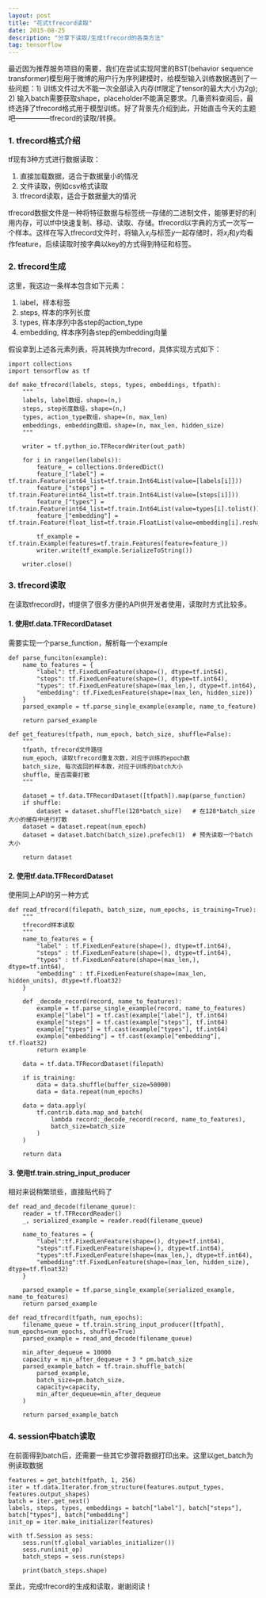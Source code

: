 ```yaml
---
layout: post
title: "花式tfrecord读取"
date: 2015-08-25 
description: "分享下读取/生成tfrecord的各类方法"
tag: tensorflow 
---  
```


最近因为推荐服务项目的需要，我们在尝试实现阿里的BST(behavior sequence transformer)模型用于微博的用户行为序列建模时，给模型输入训练数据遇到了一些问题：1) 训练文件过大不能一次全部读入内存(tf限定了tensor的最大大小为2g); 2) 输入batch需要获取shape，placeholder不能满足要求。几番资料查阅后，最终选择了tfrecord格式用于模型训练。好了背景先介绍到此，开始直击今天的主题吧—————tfrecord的读取/转换。

### 1. tfrecord格式介绍
tf现有3种方式进行数据读取：

1. 直接加载数据，适合于数据量小的情况
2. 文件读取，例如csv格式读取
3. tfrecord读取，适合于数据量大的情况

tfrecord数据文件是一种将特征数据与标签统一存储的二进制文件，能够更好的利用内存，可以tf中快速复制、移动、读取、存储。tfrecord以字典的方式一次写一个样本。这样在写入tfrecord文件时，将输入$x_i$与标签$y$一起存储时，将$x_i$和$y$均看作feature，后续读取时按字典以key的方式得到特征和标签。

### 2. tfrecord生成
这里，我这边一条样本包含如下元素：

1. label，样本标签
2. steps, 样本的序列长度
3. types, 样本序列中各step的action_type
4. embedding, 样本序列各step的embedding向量

假设拿到上述各元素列表，将其转换为tfrecord，具体实现方式如下：
```
import collections
import tensorflow as tf

def make_tfrecord(labels, steps, types, embeddings, tfpath):
    """
    labels, label数组，shape=(n,)
    steps, step长度数组，shape=(n,)
    types, action_type数组，shape=(n, max_len)
    embeddings, embedding数组，shape=(n, max_len, hidden_size)
    """

    writer = tf.python_io.TFRecordWriter(out_path)

    for i in range(len(labels)):
        feature_ = collections.OrderedDict()
        feature_["label"] = tf.train.Feature(int64_list=tf.train.Int64List(value=[labels[i]]))
        feature_["steps"] = tf.train.Feature(int64_list=tf.train.Int64List(value=[steps[i]]))
        feature_["types"] = tf.train.Feature(int64_list=tf.train.Int64List(value=types[i].tolist()))
        feature_["embedding"] = tf.train.Feature(float_list=tf.train.FloatList(value=embedding[i].reshape(-1).tolist()))

        tf_example = tf.train.Example(features=tf.train.Features(feature=feature_))
        writer.write(tf_example.SerializeToString())
    
    writer.close()
```

### 3. tfrecord读取
在读取tfrecord时，tf提供了很多方便的API供开发者使用，读取时方式比较多。
#### 1. 使用tf.data.TFRecordDataset
需要实现一个parse_function，解析每一个example
```
def parse_funciton(example):
    name_to_features = {
        "label": tf.FixedLenFeature(shape=(), dtype=tf.int64),
        "steps": tf.FixedLenFeature(shape=(), dtype=tf.int64),
        "types": tf.FixedLenFeature(shape=(max_len,), dtype=tf.int64),
        "embedding": tf.FixedLenFeature(shape=(max_len, hidden_size))
    }
    parsed_example = tf.parse_single_example(example, name_to_feature)

    return parsed_example

def get_features(tfpath, num_epoch, batch_size, shuffle=False):
    """
    tfpath, tfrecord文件路径
    num_epoch, 读取tfrecord重复次数，对应于训练的epoch数
    batch_size, 每次返回的样本数，对应于训练的batch大小
    shuffle, 是否需要打散
    """

    dataset = tf.data.TFRecordDataset([tfpath]).map(parse_function)
    if shuffle:
        dataset = dataset.shuffle(128*batch_size)   # 在128*batch_size大小的缓存中进行打散
    dataset = dataset.repeat(num_epoch)
    dataset = dataset.batch(batch_size).prefech(1)  # 预先读取一个batch大小

    return dataset
```

#### 2. 使用tf.data.TFRecordDataset
使用同上API的另一种方式
```
def read_tfrecord(filepath, batch_size, num_epochs, is_training=True):
    """
    tfrecord样本读取
    """ 
    name_to_features = {
        "label" : tf.FixedLenFeature(shape=(), dtype=tf.int64),
        "steps" : tf.FixedLenFeature(shape=(), dtype=tf.int64),
        "types" : tf.FixedLenFeature(shape=(max_len,), dtype=tf.int64),
        "embedding" : tf.FixedLenFeature(shape=(max_len, hidden_units), dtype=tf.float32)
    }

    def _decode_record(record, name_to_features):
        example = tf.parse_single_example(record, name_to_features)
        example["label"] = tf.cast(example["label"], tf.int64)
        example["steps"] = tf.cast(example["steps"], tf.int64)
        example["types"] = tf.cast(example["types"], tf.int64)
        example["embedding"] = tf.cast(example["embedding"], tf.float32)
        return example

    data = tf.data.TFRecordDataset(filepath)

    if is_training:
        data = data.shuffle(buffer_size=50000)
        data = data.repeat(num_epochs)

    data = data.apply(
        tf.contrib.data.map_and_batch(
            lambda record:_decode_record(record, name_to_features),
            batch_size=batch_size
        )
    )

    return data
```
#### 3. 使用tf.train.string_input_producer
相对来说稍繁琐些，直接贴代码了
```
def read_and_decode(filename_queue):
    reader = tf.TFRecordReader()
    _, serialized_example = reader.read(filename_queue)
 
    name_to_features = {
        "label":tf.FixedLenFeature(shape=(), dtype=tf.int64),
        "steps":tf.FixedLenFeature(shape=(), dtype=tf.int64),
        "types":tf.FixedLenFeature(shape=(max_len,), dtype=tf.int64),
        "embedding":tf.FixedLenFeature(shape=(max_len, hidden_size), dtype=tf.float32)
    }

    parsed_example = tf.parse_single_example(serialized_example, name_to_features)
    return parsed_example

def read_tfrecord(tfpath, num_epochs):
    filename_queue = tf.train.string_input_producer([tfpath], num_epochs=num_epochs, shuffle=True)
    parsed_example = read_and_decode(filename_queue)

    min_after_dequeue = 10000
    capacity = min_after_dequeue + 3 * pm.batch_size
    parsed_example_batch = tf.train.shuffle_batch(
        parsed_example, 
        batch_size=pm.batch_size, 
        capacity=capacity,
        min_after_dequeue=min_after_dequeue
    )

    return parsed_example_batch
```

### 4. session中batch读取
在前面得到batch后，还需要一些其它步骤将数据打印出来。这里以get_batch为例读取数据
```
features = get_batch(tfpath, 1, 256)
iter = tf.data.Iterator.from_structure(features.output_types, features.output_shapes)
batch = iter.get_next()
labels, steps, types, embeddings = batch["label"], batch["steps"], batch["types"], batch["embedding"]
init_op = iter.make_initializer(features)

with tf.Session as sess:
    sess.run(tf.global_variables_initializer())
    sess.run(init_op)
    batch_steps = sess.run(steps)

    print(batch_steps.shape)
```

至此，完成tfrecord的生成和读取，谢谢阅读！


